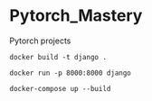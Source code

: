 # Pytorch_Mastery

Pytorch projects



```
docker build -t django .

```

```
docker run -p 8000:8000 django
```

```
docker-compose up --build
```
